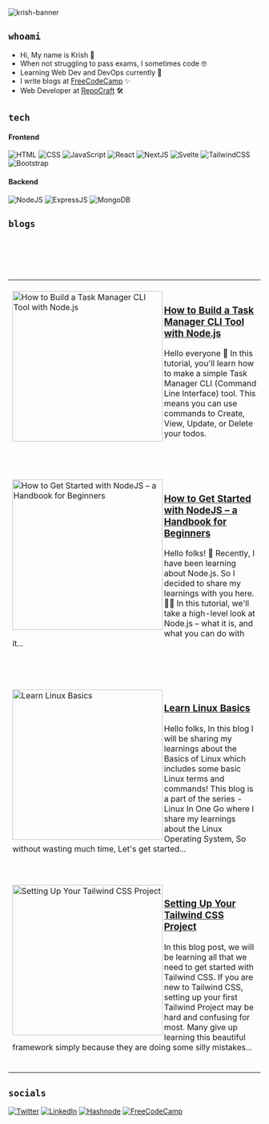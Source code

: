 ![krish-banner](https://user-images.githubusercontent.com/114345816/232287628-c6c967e2-4aae-465e-9509-8b29186f58a9.jpeg)

## `whoami`

- Hi, My name is Krish 👋
- When not struggling to pass exams, I sometimes code 🤓
- Learning Web Dev and DevOps currently 👀 
- I write blogs at [FreeCodeCamp](https://www.freecodecamp.org/news/author/krish) ✨ 
- Web Developer at [RepoCraft](https://twitter.com/repocraft) 🛠️
## `tech`
#### Frontend 
![HTML](https://img.shields.io/badge/HTML5-E34F26.svg?style=for-the-badge&logo=HTML5&logoColor=white)  ![CSS](https://img.shields.io/badge/CSS3-1572B6.svg?style=for-the-badge&logo=CSS3&logoColor=white)  ![JavaScript](https://img.shields.io/badge/JavaScript-F7DF1E.svg?style=for-the-badge&logo=JavaScript&logoColor=black)  ![React](https://img.shields.io/badge/React-61DAFB.svg?style=for-the-badge&logo=React&logoColor=black)  ![NextJS](https://img.shields.io/badge/Next.js-000000.svg?style=for-the-badge&logo=nextdotjs&logoColor=white)  ![Svelte](https://img.shields.io/badge/Svelte-FF3E00.svg?style=for-the-badge&logo=Svelte&logoColor=white)  ![TailwindCSS](https://img.shields.io/badge/Tailwind%20CSS-06B6D4.svg?style=for-the-badge&logo=Tailwind-CSS&logoColor=white)  ![Bootstrap](https://img.shields.io/badge/Bootstrap-7952B3.svg?style=for-the-badge&logo=Bootstrap&logoColor=white)  

#### Backend 
![NodeJS](https://img.shields.io/badge/Node.js-339933.svg?style=for-the-badge&logo=nodedotjs&logoColor=white)  ![ExpressJS](https://img.shields.io/badge/Express-000000.svg?style=for-the-badge&logo=Express&logoColor=white)  ![MongoDB](https://img.shields.io/badge/MongoDB-47A248.svg?style=for-the-badge&logo=MongoDB&logoColor=white)


## `blogs`
<table>
<tr>
<td>
<br/>
<a href="https://www.freecodecamp.org/news/nodejs-tutorial-build-a-task-manager-cli-tool/" title="How to Build a Task Manager CLI Tool with Node.js"><img src="https://github.com/KrishJ4856/KrishJ4856/assets/114345816/cbbcebff-ce61-42e0-a90a-e4c24b7c7e81" alt="How to Build a Task Manager CLI Tool with Node.js" width="300px" align="left" /></a>

<a href="https://www.freecodecamp.org/news/nodejs-tutorial-build-a-task-manager-cli-tool/" title="How to Build a Task Manager CLI Tool with Node.js"><h3>How to Build a Task Manager CLI Tool with Node.js</h3></a>
Hello everyone 👋 In this tutorial, you'll learn how to make a simple Task Manager CLI (Command Line Interface) tool. This means you can use commands to Create, View, Update, or Delete your todos.
<br/>
<br/>
<br/>
</td>
</tr>
<br/>

<tr>
<td>
<br/>
<a href="https://www.freecodecamp.org/news/get-started-with-nodejs/" title="How to Get Started with NodeJS – a Handbook for Beginners"><img src="https://github.com/KrishJ4856/KrishJ4856/assets/114345816/2746137c-4a79-47ee-b0e2-27ffab9155a3" alt="How to Get Started with NodeJS – a Handbook for Beginners" width="300px" align="left" /></a>

<a href="https://www.freecodecamp.org/news/get-started-with-nodejs/" title="How to Get Started with NodeJS – a Handbook for Beginners"><h3>How to Get Started with NodeJS – a Handbook for Beginners</h3></a>
Hello folks! 👋 Recently, I have been learning about Node.js. So I decided to share my learnings with you here. 👨‍💻 In this tutorial, we'll take a high-level look at Node.js – what it is, and what you can do with it...
<br/> 
<br/>
<br/>
</td>
</tr>
<br/>

<tr>
<td>
<br/>
<a href="https://krishwebdev.hashnode.dev/learn-linux-basics" title="Learn Linux Basics"><img src="https://github.com/KrishJ4856/KrishJ4856/assets/114345816/e616a53d-fbe8-4f79-8429-53c53c9ee2a3" alt="Learn Linux Basics" width="300px" align="left" /></a>

<a href="https://krishwebdev.hashnode.dev/learn-linux-basics" title="Learn Linux Basics"><h3>Learn Linux Basics</h3></a>
Hello folks, In this blog I will be sharing my learnings about the Basics of Linux which includes some basic Linux terms and commands! This blog is a part of the series - Linux In One Go where I share my learnings about the Linux Operating System, So without wasting much time, Let's get started...
<br/>
<br/>
</td>
</tr>
<br/>

<tr>
<td>
<br/>
<a href="https://krishwebdev.hashnode.dev/setting-up-your-tailwind-css-project" title="Setting Up Your Tailwind CSS Project"><img src="https://github.com/KrishJ4856/KrishJ4856/assets/114345816/6de31000-0d38-4b11-b56f-17ba44750f03" alt="Setting Up Your Tailwind CSS Project" width="300px" align="left" /></a>

<a href="https://krishwebdev.hashnode.dev/setting-up-your-tailwind-css-project" title="Setting Up Your Tailwind CSS Project"><h3>Setting Up Your Tailwind CSS Project</h3></a>
In this blog post, we will be learning all that we need to get started with Tailwind CSS. If you are new to Tailwind CSS, setting up your first Tailwind Project may be hard and confusing for most. Many give up learning this beautiful framework simply because they are doing some silly mistakes...
<br/> 
<br/>
</td>
</tr>
<br/>
</table>

## `socials`

[![Twitter](https://img.shields.io/badge/Twitter-1D9BF0.svg?style=for-the-badge&logo=Twitter&logoColor=white)](https://twitter.com/Krish4856) [![LinkedIn](https://img.shields.io/badge/LinkedIn-0A66C2.svg?style=for-the-badge&logo=LinkedIn&logoColor=white)](https://www.linkedin.com/in/krish4856/)  [![Hashnode](https://img.shields.io/badge/Hashnode-2962FF.svg?style=for-the-badge&logo=Hashnode&logoColor=white)](https://krishwebdev.hashnode.dev/)  [![FreeCodeCamp](https://img.shields.io/badge/freeCodeCamp-0A0A23.svg?style=for-the-badge&logo=freeCodeCamp&logoColor=white)](https://www.freecodecamp.org/news/author/krish)
